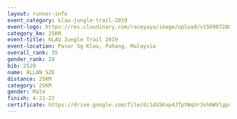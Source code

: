 ```yaml
---
layout: runner-info 
event_category: klau-jungle-trail-2019 
event-logo: https://res.cloudinary.com/raceyaya/image/upload/v1569072808/logo/klau-image_qwwxyw.png
category_km: 25KM 
event-title: KLAU Jungle Trail 2019 
event-location: Pasar Sg Klau, Pahang, Malaysia 
overall_rank: 35
gender_rank: 28
bib: 2529
name: ALLAN SZE
distance: 25KM
category: 25KM
gender: Male
finish: 4-21-22
certificate: https://drive.google.com/file/d/1dG5Kvp4JTpYWqUr3sh6WVlgpnatn_bD6/view?usp=sharing
---
```

